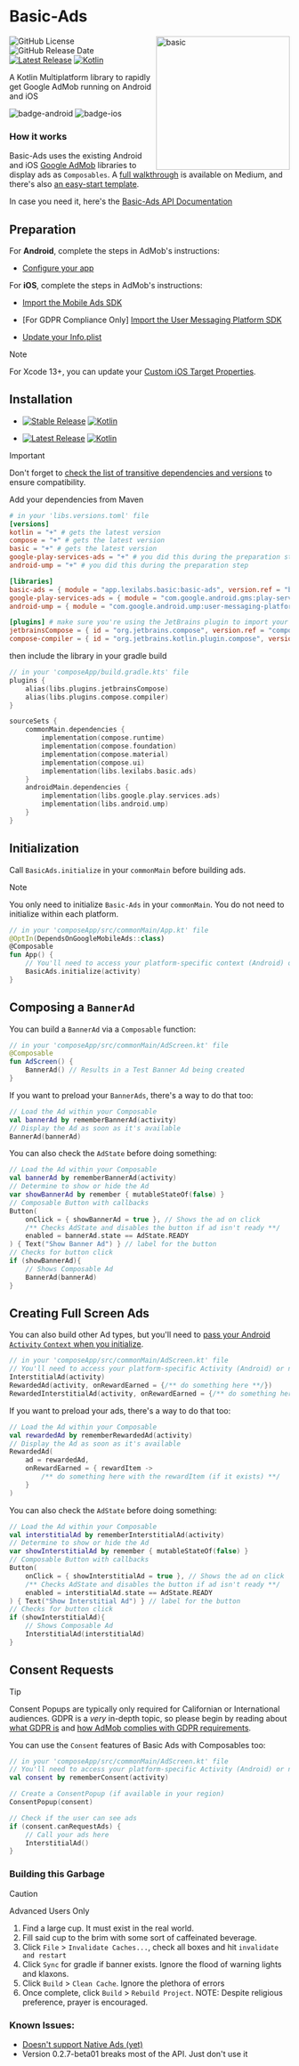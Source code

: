 # Basic-Ads
<img src="images/logo-icon.svg" alt="basic" height="240" align="right"/> 

![GitHub License](https://img.shields.io/github/license/lexilabs-app/basic-ads)
![GitHub Release Date](https://img.shields.io/github/release-date/lexilabs-app/basic-ads)
[![Latest Release](https://img.shields.io/maven-central/v/app.lexilabs.basic/basic-ads?color=blue&label=latest)](https://central.sonatype.com/artifact/app.lexilabs.basic/basic-ads)
[![Kotlin](https://img.shields.io/badge/Kotlin-2.2.10-7f52ff.svg?style=flat&logo=kotlin)](https://kotlinlang.org)

A Kotlin Multiplatform library to rapidly get Google AdMob running on Android and iOS

![badge-android](http://img.shields.io/badge/android-full_support-65c663.svg?style=flat)
![badge-ios](http://img.shields.io/badge/ios-full_support-65c663.svg?style=flat)

### How it works
Basic-Ads uses the existing Android and iOS [Google AdMob](https://admob.google.com/) libraries to display ads as `Composables`.
A [full walkthrough](https://medium.com/@robert.jamison/composable-ads-f8795924aa0d) is available on Medium,
and there's also [an easy-start template](https://github.com/LexiLabs-App/Example-Basic-Ads).

In case you need it, here's the [Basic-Ads API Documentation](https://ads.basic.lexilabs.app)

## Preparation
For **Android**, complete the steps in AdMob's instructions:

* [Configure your app](https://developers.google.com/admob/android/quick-start#import_the_mobile_ads_sdk)

For **iOS**, complete the steps in AdMob's instructions:

* [Import the Mobile Ads SDK](https://developers.google.com/admob/ios/quick-start#import_the_mobile_ads_sdk)

* [For GDPR Compliance Only] [Import the User Messaging Platform SDK](https://developers.google.com/admob/ios/privacy)

* [Update your Info.plist](https://developers.google.com/admob/ios/quick-start#update_your_infoplist)

> [!NOTE] 
> For Xcode 13+, you can update your [Custom iOS Target Properties](https://useyourloaf.com/blog/xcode-13-missing-info.plist/).

## Installation
* [![Stable Release](https://img.shields.io/github/v/release/LexiLabs-App/basic-ads?filter=!*.*.*-*&label=stable&color=65c663)](https://central.sonatype.com/artifact/app.lexilabs.basic/basic-ads)
[![Kotlin](https://img.shields.io/badge/Kotlin-2.1.21-7f52ff.svg?style=flat&logo=kotlin)](https://kotlinlang.org)

* [![Latest Release](https://img.shields.io/maven-central/v/app.lexilabs.basic/basic-ads?color=yellow&label=latest)](https://central.sonatype.com/artifact/app.lexilabs.basic/basic-ads)
[![Kotlin](https://img.shields.io/badge/Kotlin-2.2.10-7f52ff.svg?style=flat&logo=kotlin)](https://kotlinlang.org)

> [!IMPORTANT] 
> Don't forget to [check the list of transitive dependencies and versions](VERSIONS.md) to ensure compatibility.

Add your dependencies from Maven
```toml
# in your 'libs.versions.toml' file
[versions]
kotlin = "+" # gets the latest version
compose = "+" # gets the latest version
basic = "+" # gets the latest version
google-play-services-ads = "+" # you did this during the preparation step
android-ump = "+" # you did this during the preparation step

[libraries]
basic-ads = { module = "app.lexilabs.basic:basic-ads", version.ref = "basic"}
google-play-services-ads = { module = "com.google.android.gms:play-services-ads", version.ref = "google-play-services-ads"}
android-ump = { module = "com.google.android.ump:user-messaging-platform", version.ref = "android-ump" }

[plugins] # make sure you're using the JetBrains plugin to import your composables
jetbrainsCompose = { id = "org.jetbrains.compose", version.ref = "compose" }
compose-compiler = { id = "org.jetbrains.kotlin.plugin.compose", version.ref = "kotlin" }
```

then include the library in your gradle build
```kotlin
// in your 'composeApp/build.gradle.kts' file
plugins {
    alias(libs.plugins.jetbrainsCompose)
    alias(libs.plugins.compose.compiler)
}

sourceSets {
    commonMain.dependencies {
        implementation(compose.runtime)
        implementation(compose.foundation)
        implementation(compose.material)
        implementation(compose.ui)
        implementation(libs.lexilabs.basic.ads)
    }
    androidMain.dependencies {
        implementation(libs.google.play.services.ads)
        implementation(libs.android.ump)
    }
}
```

## Initialization
Call `BasicAds.initialize` in your `commonMain` before building ads.

> [!NOTE] 
> You only need to initialize `Basic-Ads` in your `commonMain`. You do not need to initialize within each platform. 

```kotlin
// in your 'composeApp/src/commonMain/App.kt' file
@OptIn(DependsOnGoogleMobileAds::class)
@Composable
fun App() {
    // You'll need to access your platform-specific context (Android) or null (iOS) to pass as an `Any?` argument
    BasicAds.initialize(activity)
}
```

## Composing a `BannerAd`
You can build a `BannerAd` via a `Composable` function:
```kotlin
// in your 'composeApp/src/commonMain/AdScreen.kt' file
@Composable
fun AdScreen() {
    BannerAd() // Results in a Test Banner Ad being created
}
```

If you want to preload your `BannerAds`, there's a way to do that too:
```kotlin
// Load the Ad within your Composable
val bannerAd by rememberBannerAd(activity)
// Display the Ad as soon as it's available
BannerAd(bannerAd)
```
You can also check the `AdState` before doing something:
```kotlin
// Load the Ad within your Composable
val bannerAd by rememberBannerAd(activity)
// Determine to show or hide the Ad
var showBannerAd by remember { mutableStateOf(false) }
// Composable Button with callbacks
Button(
    onClick = { showBannerAd = true }, // Shows the ad on click
    /** Checks AdState and disables the button if ad isn't ready **/
    enabled = bannerAd.state == AdState.READY
) { Text("Show Banner Ad") } // label for the button
// Checks for button click
if (showBannerAd){
    // Shows Composable Ad
    BannerAd(bannerAd)
}
```

## Creating Full Screen Ads
You can also build other Ad types, but you'll need to [pass your Android `Activity` `Context` when you initialize](https://blog.hakz.com/contain-your-apps-memory-please-0c62819f8d7f).

```kotlin
// in your 'composeApp/src/commonMain/AdScreen.kt' file
// You'll need to access your platform-specific Activity (Android) or null (iOS) to pass as an `Any?` argument
InterstitialAd(activity)
RewardedAd(activity, onRewardEarned = {/** do something here **/})
RewardedInterstitialAd(activity, onRewardEarned = {/** do something here **/}) // currently a Google Beta feature
```
If you want to preload your ads, there's a way to do that too:
```kotlin
// Load the Ad within your Composable
val rewardedAd by rememberRewardedAd(activity)
// Display the Ad as soon as it's available
RewardedAd(
    ad = rewardedAd,
    onRewardEarned = { rewardItem ->
        /** do something here with the rewardItem (if it exists) **/
    }
)
```
You can also check the `AdState` before doing something:
```kotlin
// Load the Ad within your Composable
val interstitialAd by rememberInterstitialAd(activity)
// Determine to show or hide the Ad
var showInterstitialAd by remember { mutableStateOf(false) }
// Composable Button with callbacks
Button(
    onClick = { showInterstitialAd = true }, // Shows the ad on click
    /** Checks AdState and disables the button if ad isn't ready **/
    enabled = interstitialAd.state == AdState.READY
) { Text("Show Interstitial Ad") } // label for the button
// Checks for button click
if (showInterstitialAd){
    // Shows Composable Ad
    InterstitialAd(interstitialAd)
}
```

## Consent Requests

> [!TIP] 
> Consent Popups are typically only required for Californian or International audiences.
> GDPR is a _very_ in-depth topic, so please begin by reading about [what GDPR is](https://gdpr.eu/) 
> and [how AdMob complies with GDPR requirements](https://support.google.com/admob/answer/7666366?hl=en).

You can use the `Consent` features of Basic Ads with Composables too:
```kotlin
// in your 'composeApp/src/commonMain/AdScreen.kt' file
// You'll need to access your platform-specific Activity (Android) or null (iOS) to pass as an `Any?` argument
val consent by rememberConsent(activity)

// Create a ConsentPopup (if available in your region)
ConsentPopup(consent)

// Check if the user can see ads
if (consent.canRequestAds) {
    // Call your ads here
    InterstitialAd()
}
```

### Building this Garbage

> [!CAUTION] 
> Advanced Users Only

1. Find a large cup. It must exist in the real world.
2. Fill said cup to the brim with some sort of caffeinated beverage.
3. Click `File` > `Invalidate Caches...`, check all boxes and hit `invalidate and restart`
4. Click `Sync` for gradle if banner exists. Ignore the flood of warning lights and klaxons.
5. Click `Build` > `Clean Cache`.  Ignore the plethora of errors
6. Once complete, click `Build` > `Rebuild Project`. NOTE: Despite religious preference, prayer is encouraged.

### Known Issues:
* [Doesn't support Native Ads (yet)](https://github.com/LexiLabs-App/basic-ads/issues/29)
* Version 0.2.7-beta01 breaks most of the API. Just don't use it
